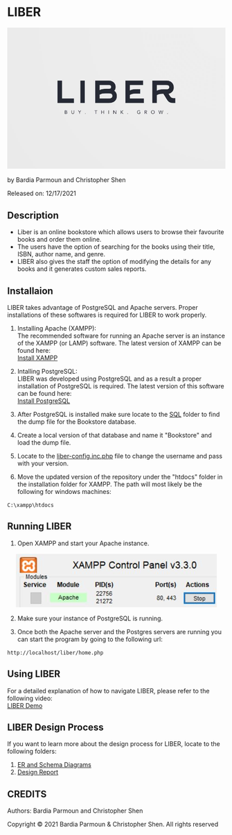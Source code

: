 # LIBER

<p align="center">
<img src="images/logo.JPG" />
</p>

by Bardia Parmoun and Christopher Shen

Released on: 12/17/2021

## Description

- Liber is an online bookstore which allows users to browse their favourite books and order them online.
- The users have the option of searching for the books using their title, ISBN, author name, and genre.
- LIBER also gives the staff the option of modifying the details for any books and it generates custom sales reports.

## Installaion

LIBER takes advantage of PostgreSQL and Apache servers. Proper installations of these softwares is required for LIBER to work properly.

1. Installing Apache (XAMPP):\
The recommended software for running an Apache server is an instance of the XAMPP (or LAMP) software. The latest version of XAMPP can be found here:\
[Install XAMPP](https://www.apachefriends.org/download.html)

2. Intalling PostgreSQL:\
LIBER was developed using PostgreSQL and as a result a proper installation of PostgreSQL is required. The latest version of this software can be found here:\
[Install PostgreSQL](https://www.postgresql.org/download/)

3. After PostgreSQL is installed make sure locate to the [SQL](https://github.com/bardia-p/LIBER/tree/master/SQL) folder to find the dump file for the Bookstore database.
4. Create a local version of that database and name it "Bookstore" and load the dump file.
5. Locate to the [liber-config.inc.php](https://github.com/bardia-p/LIBER/blob/master/includes/liber-config.inc.php) file to change the username and pass with your version.
6. Move the updated version of the repository under the "htdocs" folder in the installation folder for XAMPP. The path will most likely be the following for windows machines: 
```
C:\xampp\htdocs
```
## Running LIBER
1. Open XAMPP and start your Apache instance.
<p align="center">
<img src="images/xampp.JPG" />
</p>

2. Make sure your instance of PostgreSQL is running.
   
3. Once both the Apache server and the Postgres servers are running you can start the program by going to the following url:
```
http://localhost/liber/home.php
```

## Using LIBER
For a detailed explanation of how to navigate LIBER, please refer to the following video:\
[LIBER Demo]()

## LIBER Design Process
If you want to learn more about the design process for LIBER, locate to the following folders:
1. [ER and Schema Diagrams](https://github.com/bardia-p/LIBER/tree/master/diagrams)
2. [Design Report](https://github.com/bardia-p/LIBER/blob/master/documents/Project_Report.pdf)

## CREDITS
Authors: Bardia Parmoun and Christopher Shen

Copyright © 2021 Bardia Parmoun & Christopher Shen. All rights reserved